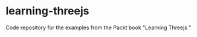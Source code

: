 learning-threejs
================

Code repository for the examples from the Packt book "Learning Threejs "
